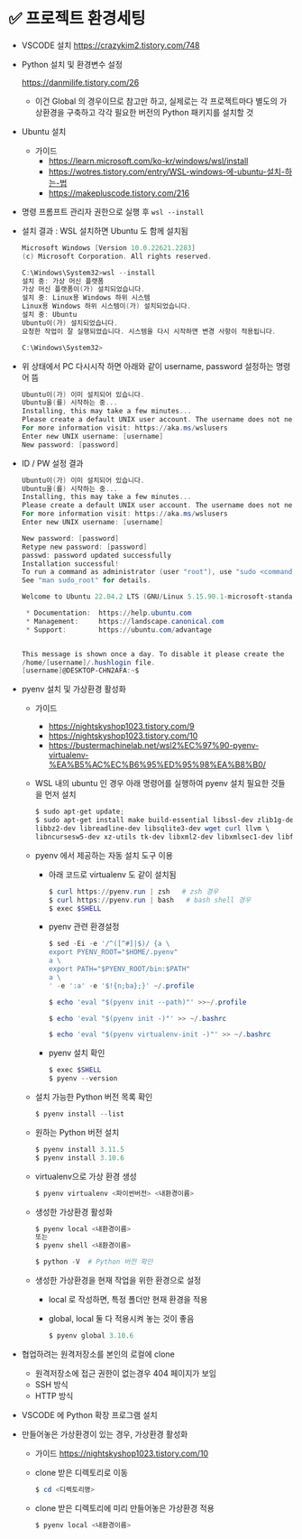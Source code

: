 # ✅ 프로젝트 환경세팅



- VSCODE 설치 https://crazykim2.tistory.com/748

- Python 설치 및 환경변수 설정 

  https://danmilife.tistory.com/26

  - 이건 Global 의 경우이므로 참고만 하고, 실제로는 각 프로젝트마다 별도의 가상환경을 구축하고 각각 필요한 버전의 Python 패키지를 설치할 것

- Ubuntu 설치

  - 가이드
    - https://learn.microsoft.com/ko-kr/windows/wsl/install
    - https://wotres.tistory.com/entry/WSL-windows-에-ubuntu-설치-하는-법
    - https://makepluscode.tistory.com/216

- 명령 프롬프트 관리자 권한으로 실행 후 `wsl --install`

- 설치 결과 : WSL 설치하면 Ubuntu 도 함께 설치됨

  ```powershell
  Microsoft Windows [Version 10.0.22621.2283]
  (c) Microsoft Corporation. All rights reserved.
  
  C:\Windows\System32>wsl --install
  설치 중: 가상 머신 플랫폼
  가상 머신 플랫폼이(가) 설치되었습니다.
  설치 중: Linux용 Windows 하위 시스템
  Linux용 Windows 하위 시스템이(가) 설치되었습니다.
  설치 중: Ubuntu
  Ubuntu이(가) 설치되었습니다.
  요청한 작업이 잘 실행되었습니다. 시스템을 다시 시작하면 변경 사항이 적용됩니다.
  
  C:\Windows\System32>
  ```

- 위 상태에서 PC 다시시작 하면 아래와 같이 username, password 설정하는 명령어 뜸

  ```powershell
  Ubuntu이(가) 이미 설치되어 있습니다.
  Ubuntu을(를) 시작하는 중...
  Installing, this may take a few minutes...
  Please create a default UNIX user account. The username does not need to match your Windows username.
  For more information visit: https://aka.ms/wslusers
  Enter new UNIX username: [username]
  New password: [password]
  ```

- ID / PW 설정 결과

  ```powershell
  Ubuntu이(가) 이미 설치되어 있습니다.
  Ubuntu을(를) 시작하는 중...
  Installing, this may take a few minutes...
  Please create a default UNIX user account. The username does not need to match your Windows username.
  For more information visit: https://aka.ms/wslusers
  Enter new UNIX username: [username]
  
  New password: [password]
  Retype new password: [password]
  passwd: password updated successfully
  Installation successful!
  To run a command as administrator (user "root"), use "sudo <command>".
  See "man sudo_root" for details.
  
  Welcome to Ubuntu 22.04.2 LTS (GNU/Linux 5.15.90.1-microsoft-standard-WSL2 x86_64)
  
   * Documentation:  https://help.ubuntu.com
   * Management:     https://landscape.canonical.com
   * Support:        https://ubuntu.com/advantage
  
  
  This message is shown once a day. To disable it please create the
  /home/[username]/.hushlogin file.
  [username]@DESKTOP-CHN2AFA:~$
  ```

- pyenv 설치 및 가상환경 활성화

  - 가이드

    - https://nightskyshop1023.tistory.com/9
    - https://nightskyshop1023.tistory.com/10
    - https://bustermachinelab.net/wsl2%EC%97%90-pyenv-virtualenv-%EA%B5%AC%EC%B6%95%ED%95%98%EA%B8%B0/

  - WSL 내의 ubuntu 인 경우 아래 명령어를 실행하여 pyenv 설치 필요한 것들을 먼저 설치

    ```powershell
    $ sudo apt-get update;
    $ sudo apt-get install make build-essential libssl-dev zlib1g-dev \
    libbz2-dev libreadline-dev libsqlite3-dev wget curl llvm \
    libncursesw5-dev xz-utils tk-dev libxml2-dev libxmlsec1-dev libffi-dev liblzma-dev
    ```

  - pyenv 에서 제공하는 자동 설치 도구 이용

    - 아래 코드로 virtualenv 도 같이 설치됨

      ```powershell
      $ curl https://pyenv.run | zsh   # zsh 경우
      $ curl https://pyenv.run | bash   # bash shell 경우
      $ exec $SHELL
      ```

    - pyenv 관련 환경설정

      ```powershell
      $ sed -Ei -e '/^([^#]|$)/ {a \
      export PYENV_ROOT="$HOME/.pyenv"
      a \
      export PATH="$PYENV_ROOT/bin:$PATH"
      a \
      ' -e ':a' -e '$!{n;ba};}' ~/.profile
      ```

      ```powershell
      $ echo 'eval "$(pyenv init --path)"' >>~/.profile
      ```

      ```powershell
      $ echo 'eval "$(pyenv init -)"' >> ~/.bashrc
      ```

      ```powershell
      $ echo 'eval "$(pyenv virtualenv-init -)"' >> ~/.bashrc
      ```

    - pyenv 설치 확인

      ```powershell
      $ exec $SHELL
      $ pyenv --version
      ```

  - 설치 가능한 Python 버전 목록 확인

    ```powershell
    $ pyenv install --list
    ```

  - 원하는 Python 버전 설치

    ```powershell
    $ pyenv install 3.11.5
    $ pyenv install 3.10.6
    ```

  - virtualenv으로 가상 환경 생성

    ```powershell
    $ pyenv virtualenv <파이썬버전> <내환경이름>
    ```

  - 생성한 가상환경 활성화

    ```powershell
    $ pyenv local <내환경이름>
    또는 
    $ pyenv shell <내환경이름>
    
    $ python -V  # Python 버전 확인
    ```

  - 생성한 가상환경을 현재 작업을 위한 환경으로 설정

    - local 로 작성하면, 특정 폴더만 현재 환경을 적용

    - global, local 둘 다 적용시켜 놓는 것이 좋음

      ```powershell
      $ pyenv global 3.10.6
      ```

- 협업하려는 원격저장소를 본인의 로컬에 clone

  - 원격저장소에 접근 권한이 없는경우 404 페이지가 보임
  - SSH 방식
  - HTTP 방식

- VSCODE 에 Python 확장 프로그램 설치

- 만들어놓은 가상환경이 있는 경우, 가상환경 활성화

  - 가이드 https://nightskyshop1023.tistory.com/10

  - clone 받은 디렉토리로 이동

    ```powershell
    $ cd <디렉토리명>
    ```

  - clone 받은 디렉토리에 미리 만들어놓은 가상환경 적용

    ```powershell
    $ pyenv local <내환경이름>
    ```

    

